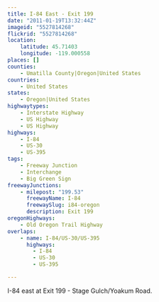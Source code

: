 ```yaml
---
title: I-84 East - Exit 199
date: "2011-01-19T13:32:44Z"
imageid: "5527814268"
flickrid: "5527814268"
location:
    latitude: 45.71403
    longitude: -119.000558
places: []
counties:
    - Umatilla County|Oregon|United States
countries:
    - United States
states:
    - Oregon|United States
highwaytypes:
    - Interstate Highway
    - US Highway
    - US Highway
highways:
    - I-84
    - US-30
    - US-395
tags:
    - Freeway Junction
    - Interchange
    - Big Green Sign
freewayJunctions:
    - milepost: "199.53"
      freewayName: I-84
      freewaySlug: i84-oregon
      description: Exit 199
oregonHighways:
    - Old Oregon Trail Highway
overlaps:
    - name: I-84/US-30/US-395
      highways:
        - I-84
        - US-30
        - US-395

---
```

I-84 east at Exit 199 - Stage Gulch/Yoakum Road.